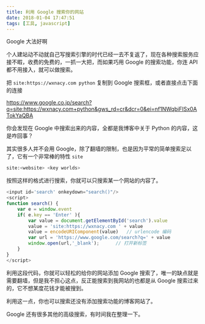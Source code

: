 ```yaml
---
title: 利用 Google 搜索你的网站
date: 2018-01-04 17:47:51
tags: [工具, javascript]
---
```


Google 大法好啊
<!-- more -->
个人建站动不动就自己写搜索引擎的时代已经一去不复返了，现在各种搜索服务应接不暇，收费的免费的，一抓一大把，而如果巧用 Google 的搜索功能，你连 API 都不用接入，就可以做搜索。

把 `site:https://wxnacy.com python` 复制到 Google 搜索框，或者直接点击下面的连接

https://www.google.co.jp/search?q=site:https://wxnacy.com+python&gws_rd=cr&dcr=0&ei=nf1NWqbiFISx0ATokYaQBA

你会发现在 Google 中搜索出来的内容，全都是我博客中关于 Python 的内容，这是咋回事？

其实很多人并不会用 Google，除了翻墙的限制，也是因为平常的简单搜索足以了，它有一个非常棒的特性 `site`
```bash
site:<website> <key worlds>
```
按照这样的格式进行搜索，你就可以只搜索某一个网站的内容了。
```javascript
<input id='search' onkeydown="search()"/>
<script>
function search() {
    var e = window.event
    if( e.key == 'Enter' ){
        var value = document.getElementById('search').value
        value = 'site:https://wxnacy.com ' + value
        value = encodeURIComponent(value)   // urlencode 编码
        var url = 'https://www.google.com/search?q=' + value
        window.open(url,'_blank');      // 打开新标签
    }
}
</script>
```
利用这段代码，你就可以轻松的给你的网站添加 Google 搜索了，唯一的缺点就是需要翻墙，但是我不担心这点，反正能搜索到我网站的也都是从 Google 搜索过来的，它不想某度花钱才能被搜到。

利用这一点，你也可以搜索还没有添加搜索功能的博客网站了。

Google 还有很多其他的高级搜索，有时间我在整理一下。
